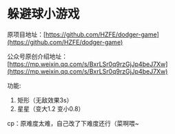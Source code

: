 # 躲避球小游戏

原项目地址：[https://github.com/HZFE/dodger-game](https://github.com/HZFE/dodger-game)

公众号原创介绍地址：[https://mp.weixin.qq.com/s/BxrLSr0q9rzGjJp4beJ7Xw](https://mp.weixin.qq.com/s/BxrLSr0q9rzGjJp4beJ7Xw)

功能: 
1. 矩形（无敌效果3s）
2. 星星（变大1.2 变小0.8）

cp：原难度太难，自己改了下难度还行（菜啊喂~
